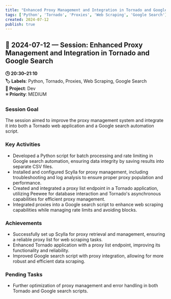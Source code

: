 ```yaml
---
title: "Enhanced Proxy Management and Integration in Tornado and Google Search"
tags: ['Python', 'Tornado', 'Proxies', 'Web Scraping', 'Google Search']
created: 2024-07-12
publish: true
---
```


## 📅 2024-07-12 — Session: Enhanced Proxy Management and Integration in Tornado and Google Search

**🕒 20:30–21:10**  
**🏷️ Labels**: Python, Tornado, Proxies, Web Scraping, Google Search  
**📂 Project**: Dev  
**⭐ Priority**: MEDIUM  


### Session Goal
The session aimed to improve the proxy management system and integrate it into both a Tornado web application and a Google search automation script.

### Key Activities
- Developed a Python script for batch processing and rate limiting in Google search automation, ensuring data integrity by saving results into separate CSV files.
- Installed and configured Scylla for proxy management, including troubleshooting and log analysis to ensure proper proxy population and performance.
- Created and integrated a proxy list endpoint in a Tornado application, utilizing Peewee for database interaction and Tornado's asynchronous capabilities for efficient proxy management.
- Integrated proxies into a Google search script to enhance web scraping capabilities while managing rate limits and avoiding blocks.

### Achievements
- Successfully set up Scylla for proxy retrieval and management, ensuring a reliable proxy list for web scraping tasks.
- Enhanced Tornado application with a proxy list endpoint, improving its functionality and reliability.
- Improved Google search script with proxy integration, allowing for more robust and efficient data scraping.

### Pending Tasks
- Further optimization of proxy management and error handling in both Tornado and Google search scripts.
